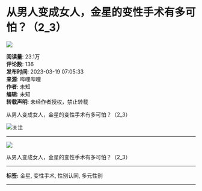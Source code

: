 # 从男人变成女人，金星的变性手术有多可怕？（2\_3）

![](//i0.hdslb.com/bfs/archive/cf170f21ff80bae4ab0016e143ee1e91e5cb37d0.jpg@100w_100h_1c.webp)

**阅读量**: 23.1万  
**评论数**: 136  
**发布时间**: 2023-03-19 07:05:33  
**来源**: 哔哩哔哩  
**作者**: 未知  
**编辑**: 未知  
**转载声明**: 未经作者授权，禁止转载 

从男人变成女人，金星的变性手术有多可怕？（2\_3）

![](//i0.hdslb.com/bfs/face/8e51292f90a0320eb39f703d45f1226d56a06fb8.jpg@96w.webp)关注

---

![](//i0.hdslb.com/bfs/archive/cf170f21ff80bae4ab0016e143ee1e91e5cb37d0.jpg@518w_290h_1c_!web-video-share-cover.webp)

从男人变成女人，金星的变性手术有多可怕？（2\_3）

---

**标签:** 金星, 变性手术, 性别认同, 多元性别

---